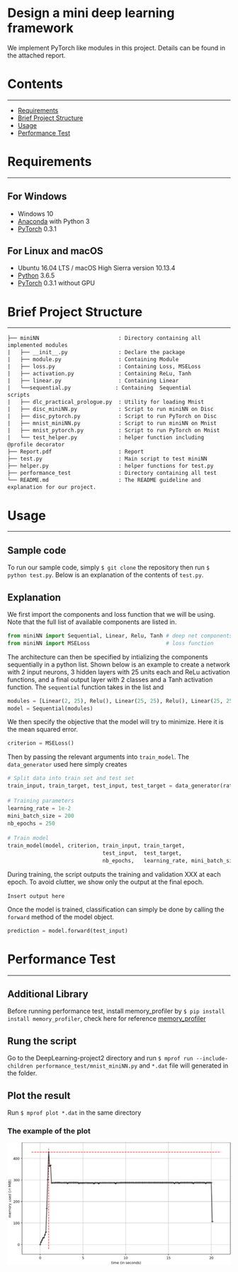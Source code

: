 # Design a mini deep learning framework

We implement PyTorch like modules in this project. Details can be found in the attached report.

# Contents
------------
  * [Requirements](#requirements)
  * [Brief Project Structure](#brief-project-structure)
  * [Usage](#usage)
  * [Performance Test](#performance-test)


# Requirements
------------
## For Windows

  * Windows 10
  * [Anaconda](https://www.anaconda.com/download/) with Python 3
  * [PyTorch](https://anaconda.org/peterjc123/pytorch) 0.3.1
  
## For Linux and macOS
  * Ubuntu 16.04 LTS / macOS High Sierra version 10.13.4
  * [Python](https://www.python.org/downloads/) 3.6.5
  * [PyTorch](https://pytorch.org/) 0.3.1 without GPU

# Brief Project Structure
------------

    ├── miniNN                         : Directory containing all implemented modules
    |   ├── __init__.py                : Declare the package
    |   ├── module.py                  : Containing Module 
    |   ├── loss.py                    : Containing Loss, MSELoss
    |   ├── activation.py              : Containing ReLu, Tanh
    |   ├── linear.py                  : Containing Linear
    |   └──sequential.py              : Containing  Sequential
    scripts
    |   ├── dlc_practical_prologue.py  : Utility for loading Mnist
    |   ├── disc_miniNN.py             : Script to run miniNN on Disc
    |   ├── disc_pytorch.py            : Script to run PyTorch on Disc
    |   ├── mnist_miniNN.py            : Script to run miniNN on Mnist 
    |   ├── mnist_pytorch.py           : Script to run PyTorch on Mnist
    |   └── test_helper.py             : helper function including @profile decorator 
    ├── Report.pdf                     : Report
    ├── test.py                        : Main script to test miniNN
    ├── helper.py                      : helper functions for test.py
    ├── performance_test               : Directory containing all test 
    └── README.md                      : The README guideline and explanation for our project.

# Usage
------------

## Sample code
To run our sample code, simply `$ git clone` the repository then run `$ python test.py`. Below is an explanation of the contents of `test.py`.

## Explanation
We first import the components and loss function that we will be using. Note that the full list of available components are listed in.

```python
from miniNN import Sequential, Linear, Relu, Tanh # deep net components
from miniNN import MSELoss                        # loss function
```

The architecture can then be specified by intializing the components sequentially in a python list. Shown below is an example to create a network with 2 input neurons, 3 hidden layers with 25 units each and ReLu activation functions, and a final output layer with 2 classes and a Tanh activation function. The `sequential` function takes in the list and 

```python
modules = [Linear(2, 25), Relu(), Linear(25, 25), Relu(), Linear(25, 25), Relu(), Linear(25, 2), Tanh()]
model = Sequential(modules)
```

We then specify the objective that the model will try to minimize. Here it is the mean squared error.

```python
criterion = MSELoss()
```

Then by passing the relevant arguments into `train_model`. The `data_generator` used here simply creates 

```python
# Split data into train set and test set
train_input, train_target, test_input, test_target = data_generator(ratio=0.8, normalized=True)

# Training parameters
learning_rate = 1e-2
mini_batch_size = 200
nb_epochs = 250

# Train model
train_model(model, criterion, train_input, train_target, 
                              test_input,  test_target, 
                              nb_epochs,   learning_rate, mini_batch_size)
```

During training, the script outputs the training and validation XXX at each epoch. To avoid clutter, we show only the output at the final epoch.

`Insert output here`

Once the model is trained, classification can simply be done by calling the `forward` method of the model object.

```python
prediction = model.forward(test_input)
```

# Performance Test
------------
## Additional Library
Before running performance test, install memory_profiler by `$ pip install install memory_profiler`, check here for reference 
[memory_profiler](https://pypi.org/project/memory_profiler/) 

## Rung the script
Go to the DeepLearning-project2 directory and run 
`$ mprof run --include-children performance_test/mnist_miniNN.py` and `*.dat` file will generated in the folder.

## Plot the result
 Run `$ mprof plot *.dat` in the same directory
### The example of the plot 
![Alt text](https://github.com/SonyChan0807/DeepLearning-project2/blob/save_images/img/miniNN-minst.png)
